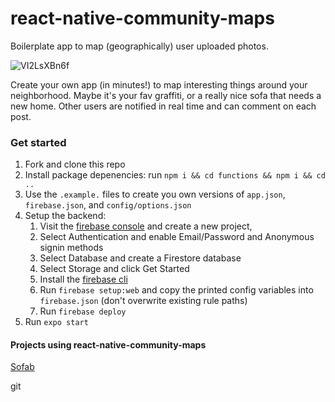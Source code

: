 # react-native-community-maps
Boilerplate app to map (geographically) user uploaded photos.

![VI2LsXBn6f](https://user-images.githubusercontent.com/1440796/54887040-ce998180-4e8e-11e9-8dca-bf285fc52adc.gif)

Create your own app (in minutes!) to map interesting things around your neighborhood. Maybe it's your fav graffiti, or a really nice sofa that needs a new home. Other users are notified in real time and can comment on each post.

### Get started
1. Fork and clone this repo
2. Install package depenencies: run `npm i && cd functions && npm i && cd ..`
3. Use the `.example.` files to create you own versions of `app.json`, `firebase.json`, and `config/options.json`
4. Setup the backend:
    1. Visit the [firebase console](https://console.firebase.google.com) and create a new project, 
    2. Select Authentication and enable Email/Password and Anonymous signin methods
    3. Select Database and create a Firestore database
    4. Select Storage and click Get Started
    5. Install the [firebase cli](https://firebase.google.com/docs/cli/) 
    6. Run `firebase setup:web` and copy the printed config variables into `firebase.json` (don't overwrite existing rule paths)
    7. Run `firebase deploy`
5. Run `expo start`

#### Projects using react-native-community-maps
[Sofab](https://itunes.apple.com/us/app/sofab/id1455005485)

git
